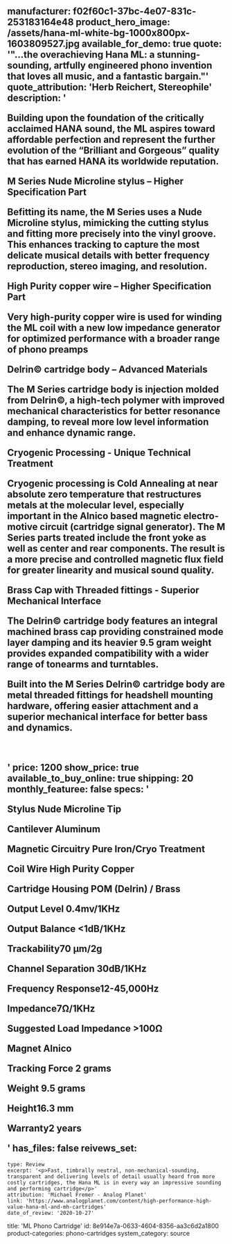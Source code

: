 manufacturer: f02f60c1-37bc-4e07-831c-253183164e48
product_hero_image: /assets/hana-ml-white-bg-1000x800px-1603809527.jpg
available_for_demo: true
quote: '"...the overachieving Hana ML: a stunning-sounding, artfully engineered phono invention that loves all music, and a fantastic bargain."'
quote_attribution: 'Herb Reichert, Stereophile'
description: '<p>Building upon the foundation of the critically acclaimed HANA sound, the ML aspires toward affordable perfection and represent the further evolution of the “Brilliant and Gorgeous” quality that has earned HANA its worldwide reputation.&nbsp;</p><p><strong>M Series Nude Microline stylus – Higher Specification Part&nbsp;</strong></p><p>Befitting its name, the M Series uses a Nude Microline stylus, mimicking the cutting stylus and fitting more precisely into the vinyl groove. This enhances tracking to capture the most delicate musical details with better frequency reproduction, stereo imaging, and resolution.&nbsp;</p><p><strong>High Purity copper wire – Higher Specification Part&nbsp;</strong></p><p>Very high-purity copper wire is used for winding the ML coil with a new low impedance generator for optimized performance with a broader range of phono preamps&nbsp;</p><p><strong>Delrin© cartridge body – Advanced Materials&nbsp;</strong></p><p>The M Series cartridge body is injection molded from Delrin©, a high-tech polymer with improved mechanical characteristics for better resonance damping, to reveal more low level information and enhance dynamic range.&nbsp;</p><p><strong>Cryogenic Processing - Unique Technical Treatment</strong>&nbsp;</p><p>Cryogenic processing is Cold Annealing at near absolute zero temperature that restructures metals at the molecular level, especially important in the Alnico based magnetic electro-motive circuit (cartridge signal generator). The M Series parts treated include the front yoke as well as center and rear components. The result is a more precise and controlled magnetic flux field for greater linearity and musical sound quality.&nbsp;</p><p><strong>Brass Cap with Threaded fittings - Superior Mechanical Interface&nbsp;</strong></p><p>The Delrin© cartridge body features an integral machined brass cap providing constrained mode layer damping and its heavier 9.5 gram weight provides expanded compatibility with a wider range of tonearms and turntables.&nbsp;</p><p>Built into the M Series Delrin© cartridge body are metal threaded fittings for headshell mounting hardware, offering easier attachment and a superior mechanical interface for better bass and dynamics.</p><p><br></p>'
price: 1200
show_price: true
available_to_buy_online: true
shipping: 20
monthly_featuree: false
specs: '<p>Stylus Nude Microline Tip</p><p>Cantilever Aluminum&nbsp;</p><p>Magnetic Circuitry Pure Iron/Cryo Treatment</p><p>Coil Wire High Purity Copper</p><p>Cartridge Housing POM (Delrin) / Brass</p><p>Output Level 0.4mv/1KHz</p><p>Output Balance &lt;1dB/1KHz</p><p>Trackability70 µm/2g</p><p>Channel Separation 30dB/1KHz</p><p>Frequency Response12-45,000Hz</p><p>Impedance7Ω/1KHz</p><p>Suggested Load Impedance &gt;100Ω</p><p>Magnet Alnico</p><p>Tracking Force 2 grams</p><p>Weight 9.5 grams</p><p>Height16.3 mm</p><p>Warranty2 years</p>'
has_files: false
reivews_set:
  -
    type: Review
    excerpt: '<p>Fast, timbrally neutral, non-mechanical-sounding, transparent and delivering levels of detail usually heard from more costly cartridges, the Hana ML is in every way an impressive sounding and performing cartridge</p>'
    attribution: 'Michael Fremer - Analog Planet'
    link: 'https://www.analogplanet.com/content/high-performance-high-value-hana-ml-and-mh-cartridges'
    date_of_review: '2020-10-27'
title: 'ML Phono Cartridge'
id: 8e914e7a-0633-4604-8356-aa3c6d2a1800
product-categories: phono-cartridges
system_category: source
